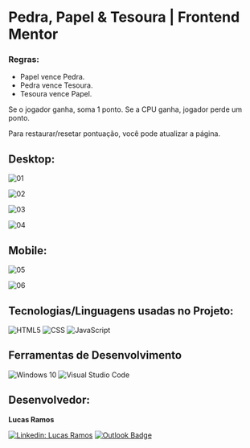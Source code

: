 # Pedra, Papel & Tesoura | Frontend Mentor

### Regras:

- Papel vence Pedra.
- Pedra vence Tesoura.
- Tesoura vence Papel.

Se o jogador ganha, soma 1 ponto. Se a CPU ganha, jogador perde um ponto.

Para restaurar/resetar pontuação, você pode atualizar a página.

<h2>Desktop:</h2>

![01](https://user-images.githubusercontent.com/108039029/180877109-9546584c-8e69-410a-91f1-9d5140d769fc.jpg)

![02](https://user-images.githubusercontent.com/108039029/180877172-0679aa81-012d-4707-a7bc-6aed08d7c3f6.jpg)

![03](https://user-images.githubusercontent.com/108039029/180877184-639cd055-17d0-4b87-a0d0-9c4065b3b0d5.jpg)

![04](https://user-images.githubusercontent.com/108039029/180877191-c83ba889-37de-493d-810b-5c3f14b3e013.jpg)

<h2>Mobile:</h2>

![05](https://user-images.githubusercontent.com/108039029/180886315-0a2b3fb4-6a29-40e2-be8b-6e04b2c0f908.jpg)

![06](https://user-images.githubusercontent.com/108039029/180877241-d6de109f-da98-45a8-bb82-ae8ec81d308b.jpg)

<h2>Tecnologias/Linguagens usadas no Projeto:</h2>

![HTML5](https://img.shields.io/badge/-HTML5-333333?style=flat&logo=HTML5)
![CSS](https://img.shields.io/badge/-CSS-333333?style=flat&logo=CSS3&logoColor=1572B6)
![JavaScript](https://img.shields.io/badge/-JavaScript-333333?style=flat&logo=JavaScript&logoColor=ffff00)

<h2>Ferramentas de Desenvolvimento</h2>

![Windows 10](https://img.shields.io/badge/Windows%2010%20%20-333333?style=flat&logo=windows&logoColor=007ACC)
![Visual Studio Code](https://img.shields.io/badge/-Visual%20Studio%20Code-333333?style=flat&logo=visual-studio-code&logoColor=007ACC)

<h2>Desenvolvedor:</h2>

**Lucas Ramos**

[![Linkedin: Lucas Ramos](https://img.shields.io/badge/-Lucas_Ramos-blue?style=flat-square&logo=Linkedin&logoColor=white&link=https://www.linkedin.com/in/lucas-ramos-a8ba4a207/)](https://www.linkedin.com/in/lucas-ramos-a8ba4a207/)
[![Outlook Badge](https://img.shields.io/badge/-lucas__ramos95@outlook.com-006bed?style=flat-square&logo=Microsoft&logoColor=white&link=mailto:lucas_ramos@outlook.com)](mailto:lucas_ramos95@outlook.com)

